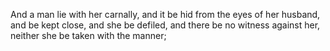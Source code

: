 And a man lie with her carnally, and it be hid from the eyes of her husband, and be kept close, and she be defiled, and there be no witness against her, neither she be taken with the manner;
